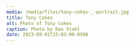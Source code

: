 ```yaml
---
media: /media/files/tony-cokes-_-portrait.jpg
title: Tony Cokes
alt: Photo of Tony Cokes
caption: Photo by Don Stahl
date: 2023-09-01T15:03:00-0500
---
```

